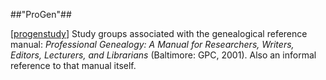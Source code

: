 ##"ProGen"##

\[[progenstudy](http://progenstudy.org/)\] Study groups associated with the genealogical reference manual: *Professional Genealogy: A Manual for Researchers, Writers, Editors, Lecturers, and Librarians* (Baltimore: GPC, 2001). Also an informal reference to that manual itself.
